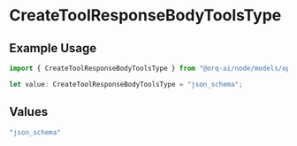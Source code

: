 # CreateToolResponseBodyToolsType

## Example Usage

```typescript
import { CreateToolResponseBodyToolsType } from "@orq-ai/node/models/operations";

let value: CreateToolResponseBodyToolsType = "json_schema";
```

## Values

```typescript
"json_schema"
```